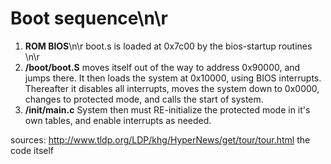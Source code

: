 
# Boot sequence\n\r
1. **ROM BIOS**\n\r
 boot.s is loaded at 0x7c00 by the bios-startup routines \n\r
1. **/boot/boot.S**
 moves itself out of the way to address 0x90000, and 
 jumps there.
 It then loads the system at 0x10000, using BIOS interrupts. 
 Thereafter it disables all interrupts, 
 moves the system down to 0x0000, 
 changes to protected mode, and 
 calls the start of system. 
1. **/init/main.c**
 System then must RE-initialize the protected mode in it's own tables, 
 and enable interrupts as needed.




sources:
http://www.tldp.org/LDP/khg/HyperNews/get/tour/tour.html
the code itself
